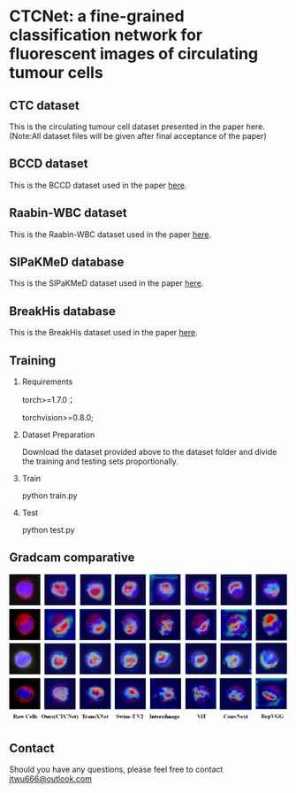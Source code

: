 # CTCNet: a fine-grained classification network for fluorescent images of circulating tumour cells

## CTC dataset
This is the circulating tumour cell dataset presented in the paper here.(Note:All dataset files will be given after final acceptance of the paper)
## BCCD dataset
This is the BCCD dataset used in the paper [here](https://github.com/shenggan/BCCD_Dataset "BCCD").
## Raabin-WBC dataset
This is the Raabin-WBC dataset used in the paper [here](https://raabindata.com/free-data/#double-labeled-croped-cells "Raabin").
## SIPaKMeD database
This is the SIPaKMeD dataset used in the paper [here](https://www.cs.uoi.gr/~marina/sipakmed.html "SIPaKMeD").
## BreakHis database
This is the BreakHis dataset used in the paper [here](https://www.kaggle.com/datasets/ambarish/breakhis?select=BreaKHis_v1 "BreakHis").
## Training
1. Requirements
 
   torch>=1.7.0；
   
   torchvision>=0.8.0;
2. Dataset Preparation
 
   Download the dataset provided above to the dataset folder and divide the training and testing sets proportionally.
3. Train
   
   python train.py
4. Test
   
   python test.py
## Gradcam comparative 
![gradcam_false](result/gradcam_compare.jpg "gradcam")

## Contact
Should you have any questions, please feel free to contact jtwu666@outlook.com

